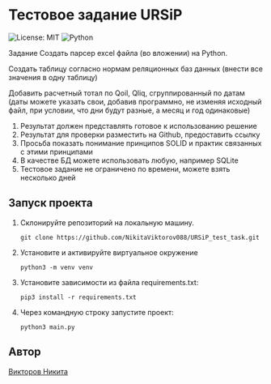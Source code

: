 # Тестовое задание URSiP
![License: MIT](https://img.shields.io/badge/License-MIT-yellow.svg?style=for-the-badge) ![Python](https://img.shields.io/badge/python-3670A0?style=for-the-badge&logo=python&logoColor=ffdd54)


Задание
Создать парсер excel файла (во вложении) на Python.

Создать таблицу согласно нормам реляционных баз данных (внести все значения в одну таблицу)

Добавить расчетный тотал по Qoil, Qliq, сгруппированный по датам (даты можете указать свои, добавив программно, не изменяя исходный файл, при условии, что дни будут разные, а месяц и год одинаковые)

1. Результат должен представлять готовое к использованию решение
2. Результат для проверки разместить на Github, предоставить ссылку
3. Просьба показать понимание принципов SOLID и  практик связанных с этими принципами
4. В качестве БД можете использовать любую, например SQLite
5. Тестовое задание не ограничено по времени, можете взять несколько дней

## Запуск проекта
1. Склонируйте репозиторий на локальную машину.

    ```
    git clone https://github.com/NikitaViktorov088/URSiP_test_task.git
    ```

2. Установите и активируйте виртуальное окружение

    ```
    python3 -m venv venv
    ```

3. Установите зависимости из файла requirements.txt:

    ```  
    pip3 install -r requirements.txt  
    ```

4. Через командную строку запустите проект:

    ```
    python3 main.py
    ```

  ## Автор  
  
  [Викторов Никита](https://github.com/NikitaViktorov088)